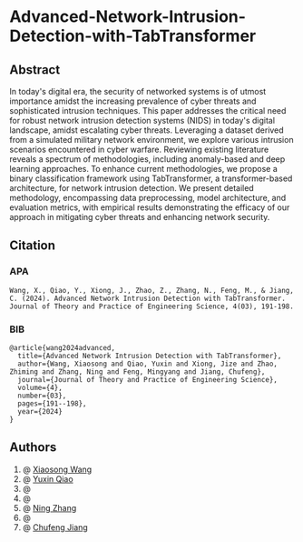# Advanced-Network-Intrusion-Detection-with-TabTransformer
## Abstract
In today's digital era, the security of networked systems is of utmost importance amidst the increasing prevalence of cyber threats and sophisticated intrusion techniques. This paper addresses the critical need for robust network intrusion detection systems (NIDS) in today's digital landscape, amidst escalating cyber threats. Leveraging a dataset derived from a simulated military network environment, we explore various intrusion scenarios encountered in cyber warfare. Reviewing existing literature reveals a spectrum of methodologies, including anomaly-based and deep learning approaches. To enhance current methodologies, we propose a binary classification framework using TabTransformer, a transformer-based architecture, for network intrusion detection. We present detailed methodology, encompassing data preprocessing, model architecture, and evaluation metrics, with empirical results demonstrating the efficacy of our approach in mitigating cyber threats and enhancing network security.

## Citation
### APA
```
Wang, X., Qiao, Y., Xiong, J., Zhao, Z., Zhang, N., Feng, M., & Jiang, C. (2024). Advanced Network Intrusion Detection with TabTransformer. Journal of Theory and Practice of Engineering Science, 4(03), 191-198.
```
### BIB

```
@article{wang2024advanced,
  title={Advanced Network Intrusion Detection with TabTransformer},
  author={Wang, Xiaosong and Qiao, Yuxin and Xiong, Jize and Zhao, Zhiming and Zhang, Ning and Feng, Mingyang and Jiang, Chufeng},
  journal={Journal of Theory and Practice of Engineering Science},
  volume={4},
  number={03},
  pages={191--198},
  year={2024}
}
```

## Authors
1. @ [Xiaosong Wang](https://github.com/XiaosongWangcode)     <br>
2. @ [Yuxin Qiao](https://github.com/yuxinqiao)   <br>
3. @    <br>
4. @    <br>
5. @ [Ning Zhang](https://github.com/zning1994)  <br>
6. @    <br>
7. @ [Chufeng Jiang](https://github.com/Chufeng-Jiang)  <br>
